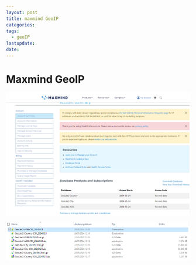 ```yaml
---
layout: post
title: maxmind GeoIP
categories: 
tags:
  - geoIP
lastupdate: 
date:
---
```


# Maxmind GeoIP


![](../pics/2024-05-24-maxmindGeoIP_image_1_20240524135826.png)

![](../pics/2024-05-24-maxmindGeoIP_image_2_20240524135826.png)
